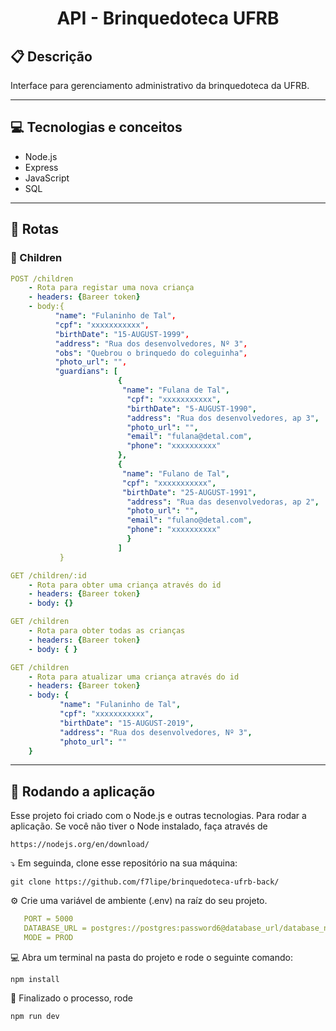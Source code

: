# <p align = "center"> API - Brinquedoteca UFRB </p>


##  :clipboard: Descrição

Interface para gerenciamento administrativo da brinquedoteca da UFRB. 

***

## :computer:	Tecnologias e conceitos 

- Node.js
- Express
- JavaScript 
- SQL

***

## :rocket: Rotas
### :baby: Children 
```yml
POST /children
    - Rota para registar uma nova criança
    - headers: {Bareer token}
    - body:{
          "name": "Fulaninho de Tal",
          "cpf": "xxxxxxxxxxx", 
          "birthDate": "15-AUGUST-1999",
          "address": "Rua dos desenvolvedores, Nº 3",
          "obs": "Quebrou o brinquedo do coleguinha",
          "photo_url": "",
          "guardians": [
                        {
                         "name": "Fulana de Tal",
                          "cpf": "xxxxxxxxxxx", 
                          "birthDate": "5-AUGUST-1990",
                          "address": "Rua dos desenvolvedores, ap 3",
                          "photo_url": "",
                          "email": "fulana@detal.com",
                          "phone": "xxxxxxxxxx"
                        },
                        {
                         "name": "Fulano de Tal",
                         "cpf": "xxxxxxxxxxx", 
                         "birthDate": "25-AUGUST-1991",
                          "address": "Rua das desenvolvedoras, ap 2",
                          "photo_url": "",
                          "email": "fulano@detal.com",
                          "phone": "xxxxxxxxxx"
                          }
                        ]
           }

```

```yml 
GET /children/:id
    - Rota para obter uma criança através do id
    - headers: {Bareer token}
    - body: {}
```
    
```yml 
GET /children
    - Rota para obter todas as crianças 
    - headers: {Bareer token}
    - body: { }
```

    
```yml 
GET /children
    - Rota para atualizar uma criança através do id 
    - headers: {Bareer token}
    - body: {
           "name": "Fulaninho de Tal",
           "cpf": "xxxxxxxxxxx", 
           "birthDate": "15-AUGUST-2019",
           "address": "Rua dos desenvolvedores, Nº 3",
           "photo_url": ""
    }
```




***

## 🏁 Rodando a aplicação

Esse projeto foi criado com o Node.js e outras tecnologias. Para rodar a aplicação. Se você não tiver o Node instalado, faça através de

```
https://nodejs.org/en/download/
```

⤵️ Em seguinda, clone esse repositório na sua máquina:

```
git clone https://github.com/f7lipe/brinquedoteca-ufrb-back/
```

⚙️ Crie uma variável de ambiente (.env) na raíz do seu projeto. 
```yml
   PORT = 5000
   DATABASE_URL = postgres://postgres:password6@database_url/database_name
   MODE = PROD
``` 


💻 Abra um terminal na pasta do projeto e rode o seguinte comando:

```
npm install
```

🏁 Finalizado o processo, rode

```
npm run dev
```
